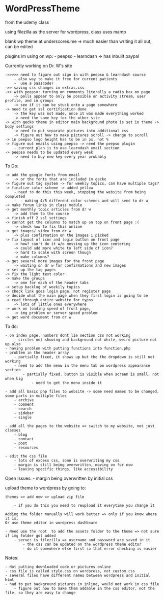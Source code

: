 # WordPressTheme

from the udemy class

using filezilla as the server for wordpress, class uses mamp

blank wp theme at underscores.me
	 => much easier than writing it all out, can be edited 

plugins im using on wp:
	- peepso
	- learndash -> has inbuilt paypal


Currently working on Dr. W's site 

	->>>>> need to figure out sign in with peepso & learndash course
		- also way to make it free for current patients
		-  use a passcode?
	->> saving css changes in extras.css
	->> with peepso: turning on comments literally a radio box on page
		-> polls appear to only be possible on activity stream, user profile, and in groups
		-> see if it can be stuck onto a page somewhere
	-> need to get ssl certification done 
		-> the key was not made, once it was made everything worked
		-> need the same key for the other site
	-> with gecko theme in editor main background photo is set in theme -> body settings
		-> need to put separate pictures into additional css
		-> figure out how to make pictures scroll -> change to scroll
	-> in peepso logo height has to be in px, not %
	-> figure out emails using peepso -> need the peepso plugin
		- current plan is to use learndash email section
	-> peepso needs to be updated every week
		-> need to buy new key every year probably
		
		
To Do:

	-> add the google fonts from email
		-> or the fonts that are included in gecko
	-> figure out tag system -> for weekly topics, can have multiple tags?
	-> finalize color scheme -> added yellow
		- need to do this this week, stopping the website from being completed
		-  - making 4/5 different color schemes and will send to dr w
	-> make forum links in class module
	-> get monthly topic articles from dr w
		-> add them to the course
	-> finish off 2 ssl settings
	-> cannot get the columns to match up on top on front page :(
		-> check how to fix this online
	-> get images/ video from dr w 
		-> plus confirmation on the images i picked
	-> fix layout of icon and login button on front page
		-> how? can't do it w/o messing up the icon centering
		-> could add more white to left side of icon?
		-> hard to scale with screen though
		-> make columns?
	-> get several more images for the front page
		-> waiting on dr w for confirmations and new images
	-> set up the tag pages
	-> fix the light text color
	-> make the groups 
		-> one for each of the header tabs
	-> setup backlog of weekily topics
	-> check link goes login page, not register page
	-> decide what the main page when they first login is going to be
	-> read through entire website for typos
		-> lots of little ones everywhere
	-> work on loading speed of front page, 
		-> img problem or server speed problem
	-> get word document from dr w


To do: 

	- on index page, numbers dont lie section css not working
		- circles not showing and background not white, weird picture not up also
	- having problem with putting functions into function.php
	- problem in the header array 
		- partially fixed, it shows up but the the dropdown is still not working
		- need to add the menu in the menu tab on wordpress appearance section
			- partially fixed, button is visible when screen is small, not when big
				- need to get the menu inside it

	- add all basic php files to website -> some need names to be changed, some parts in multiple files
		- archive
		- comment
		- search
		- sidebar
		- single
	
	- add all the pages to the website => switch to my website, not just classes
		- blog
		- contact
		- post
		- resources	
	
	- edit the css file
		- lots of excess css, some is overwriting my css
		- margin is still being overwritten, moving on for now
		- leaving specific things, like accessibility
		
		
Open Issues:
	- margin being overwritten by initial css
		

upload theme to wordpress by going to:

	themes => add new => upload zip file
	
		- if you do this you need to reupload it everytime you change it
		
	Adding the folder manually will work better => only if you know where it is, 
	Or use theme editor in wordpress dashboard
	
	- Need use the root  to add the assets folder to the theme => not sure if img folder got added
		- server is filezilla => username and password are saved in it
			- the css can be updated on the wordpress theme editor
			- do it somewhere else first so that error checking is easier

Notes:

	- Not putting downloaded code or pictures online
	- css file is called style.css on wordpress, not custom.css
	- several files have different names between wordpress and initial html
	- had to put background pictures in inline, would not work in css file
		- figure out how to make them addable in the css editor, not the file, so they are easy to change

